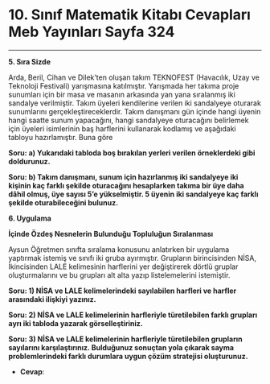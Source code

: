 # 10. Sınıf Matematik Kitabı Cevapları Meb Yayınları Sayfa 324

---

**5. Sıra Sizde**

Arda, Beril, Cihan ve Dilek’ten oluşan takım TEKNOFEST (Havacılık, Uzay ve Teknoloji Festivali) yarışmasına katılmıştır. Yarışmada her takıma proje sunumları için bir masa ve masanın arkasında yan yana sıralanmış iki sandalye verilmiştir. Takım üyeleri kendilerine verilen iki sandalyeye oturarak sunumlarını gerçekleştireceklerdir. Takım danışmanı gün içinde hangi üyenin hangi saatte sunum yapacağını, hangi sandalyeye oturacağını belirlemek için üyeleri isimlerinin baş harflerini kullanarak kodlamış ve aşağıdaki tabloyu hazırlamıştır. Buna göre

**Soru: a) Yukarıdaki tabloda boş bırakılan yerleri verilen örneklerdeki gibi doldurunuz.**

**Soru: b) Takım danışmanı, sunum için hazırlanmış iki sandalyeye iki kişinin kaç farklı şekilde oturacağını hesaplarken takıma bir üye daha dâhil olmuş, üye sayısı 5’e yükselmiştir. 5 üyenin iki sandalyeye kaç farklı şekilde oturabileceğini bulunuz.**

**6. Uygulama**

**İçinde Özdeş Nesnelerin Bulunduğu Topluluğun Sıralanması**

Aysun Öğretmen sınıfta sıralama konusunu anlatırken bir uygulama yaptırmak istemiş ve sınıfı iki gruba ayırmıştır. Grupların birincisinden NİSA, İkincisinden LALE kelimesinin harflerini yer değiştirerek dörtlü gruplar oluşturmalarını ve bu grupları alt alta yazıp listelemelerini istemiştir.

**Soru: 1) NİSA ve LALE kelimelerindeki sayılabilen harfleri ve harfler arasındaki ilişkiyi yazınız.**

**Soru: 2) NİSA ve LALE kelimelerinin harfleriyle türetilebilen farklı grupları ayrı iki tabloda yazarak görselleştiriniz.**

**Soru: 3) NİSA ve LALE kelimelerinin harfleriyle türetilebilen grupların sayılarını karşılaştırınız. Bulduğunuz sonuçtan yola çıkarak sayma problemlerindeki farklı durumlara uygun çözüm stratejisi oluşturunuz.**

-   **Cevap**: